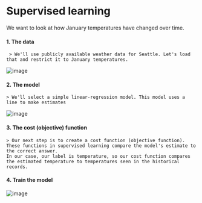 # Supervised learning
We want to look at how January temperatures have changed over time.
#### 1. The data
     > We'll use publicly available weather data for Seattle. Let's load that and restrict it to January temperatures.
![image](https://github.com/mansi-codder/SupervisedMachineLearningModel/assets/47288219/784b6f3d-7013-4bfe-a7f3-30cf9f551ff0)

#### 2. The model
    > We'll select a simple linear-regression model. This model uses a line to make estimates
![image](https://github.com/mansi-codder/SupervisedMachineLearningModel/assets/47288219/8c6f519d-67f2-48f2-91e5-83317ca7cc23)

#### 3. The cost (objective) function
    > Our next step is to create a cost function (objective function).
    These functions in supervised learning compare the model's estimate to the correct answer. 
    In our case, our label is temperature, so our cost function compares the estimated temperature to temperatures seen in the historical records.

#### 4. Train the model
  ![image](https://github.com/mansi-codder/SupervisedMachineLearningModel/assets/47288219/9e4af852-2216-4396-8ce3-3d7484e64ded)
